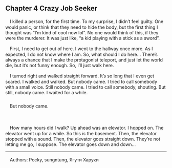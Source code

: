 ## Chapter 4  Crazy Job Seeker

　I killed a person, for the first time. To my surprise, I didn’t feel guilty. One would panic, or think that they need to hide the body, but the first thing I thought was “I’m kind of cool now lol”. No one would think of this, if they were the murderer. It was just like, “a kid playing with a stick as a sword”.

　First, I need to get out of here. I went to the hallway once more. As I expected, I do not know where I am. So, what should I do here… There’s always a chance that I make the protagonist teleport, and just let the world die, but it’s not funny enough. So, I’ll just walk here.

　I turned right and walked straight forward. It’s so long that I even get scared. I walked and walked. But nobody came. I tried to call somebody with a small voice. Still nobody came. I tried to call somebody, shouting. But still, nobody came. I waited for a while.  
###     
　But nobody came.

ㅤ

　How many hours did I walk? Up ahead was an elevator. I hopped on. The elevator went up for a while. So this _is_ the basement. Then, the elevator stopped with a sound. Then, the elevator goes straight down. They’re not letting me go, I suppose. The elevator goes down and down…

---
　Authors: Pocky, sungntung, Ягути Харуки

